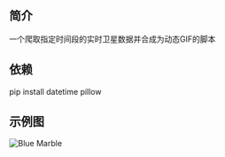 ## 简介 ##
一个爬取指定时间段的实时卫星数据并合成为动态GIF的脚本
## 依赖 ##
pip install datetime pillow
## 示例图 ##
![Blue Marble](https://github.com/arandintday/project_blue_marble/raw/master/demo.gif)
